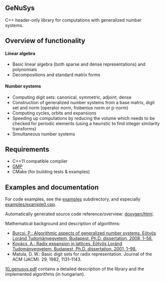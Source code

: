 GeNuSys
-------------
C++ header-only library for computations with generalized number systems.

Overview of functionality
-------------
#### Linear algebra
* Basic linear algebra (both sparse and dense representations) and polynomials
* Decompositions and standard matrix forms

#### Number systems
* Computing digit sets: canonical, symmetric, adjoint, dense
* Construction of generalized number systems from a base matrix, digit set and norm (operator norm, frobenius norm or p-norm)
* Computing cycles, orbits and expansions
* Speeding up computations by reducing the volume which needs to be checked for periodic elements (using a heuristic to find integer similarity transforms)
* Simultaneous number systems

Requirements
-------------
* C++11 compatible compiler
* [GMP](https://gmplib.org/)
* CMake (for building tests & examples)

Examples and documentation
-------------
For code examples, see the [examples](examples) subdirectory, and especially [examples/example0.cpp](examples/example0.cpp).

Automatically generated source code reference/overview: [doxygen/html](doxygen/html).

Mathematical background and description of algorithms:
* [Burcsi, P.: Algorithmic aspects of generalized number systems. Eötvös Loránd Tudományegyetem, Budapest, Ph.D. dissertation, 2008, 1–56.](http://www.tnkcs.inf.elte.hu/vedes/Burcsi_Peter_Tezisek_en.pdf)
* [Kovács, A.: Radix expansion in lattices. Eötvös Loránd Tudományegyetem, Budapest, Ph.D.
dissertation, 2001, 1–98.](http://compalg.inf.elte.hu/~attila/pub/phd.ps)
* Matula, D. W.: Basic digit sets for radix representation. Journal of the ACM (JACM). 29, 1982, 1131–1143.

[10_genusys.pdf](10_genusys.pdf) contains a detailed description of the library and the implemented algorithms (in hungarian).
